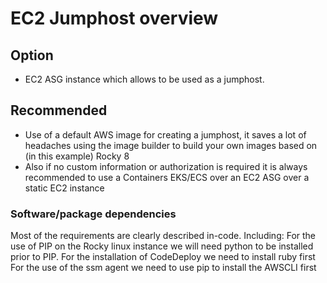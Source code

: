 # EC2 Jumphost overview #

## Option ##
- EC2 ASG instance which allows to be used as a jumphost.

## Recommended ##
-  Use of a default AWS image for creating a jumphost, it saves a lot of headaches using the image builder to build your own images based on (in this example) Rocky 8
- Also if no custom information or authorization is required it is always recommended to use a Containers EKS/ECS over an EC2 ASG over a static EC2 instance

### Software/package dependencies ###
Most of the requirements are clearly described in-code.
Including:
For the use of PIP on the Rocky linux instance we will need python to be installed prior to PIP.
For the installation of CodeDeploy we need to install ruby first
For the use of the ssm agent we need to use pip to install the AWSCLI first 